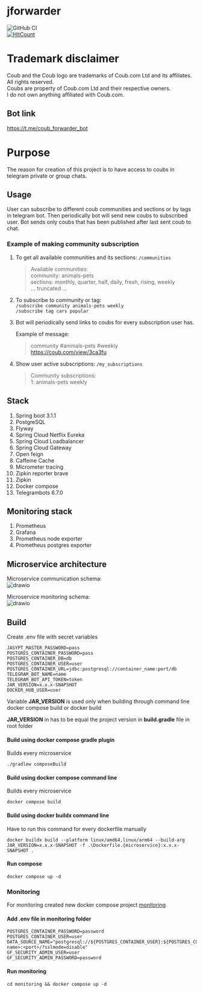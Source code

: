 # jforwarder

![GitHub CI](https://github.com/dankoy/jforwarder/actions/workflows/main.yml/badge.svg)    
[![HitCount](https://hits.dwyl.com/dankoy/jforwarder.svg?style=flat)](http://hits.dwyl.com/dankoy/jforwarder)

# Trademark disclaimer

Coub and the Coub logo are trademarks of Coub.com Ltd and its affiliates. All rights reserved.    
Coubs are property of Coub.com Ltd and their respective owners.    
I do not own anything affiliated with Coub.com.

## Bot link

https://t.me/coub_forwarder_bot

# Purpose

The reason for creation of this project is to have access to coubs in telegram private or group
chats.

## Usage

User can subscribe to different coub communities and sections or by tags in telegram bot. Then
periodically bot will send new coubs to subscribed user. Bot sends only coubs that has been
published after last sent coub to chat.

### Example of making community subscription

1) To get all available communities and its sections:
```/communities```
 
    > Available communities:    
     community: animals-pets    
     sections: monthly, quarter, half, daily, fresh, rising, weekly    
    ... truncated ...

2) To subscribe to community or tag:    
```/subscribe community animals-pets weekly```    
```/subscribe tag cars popular```

3) Bot will periodically send links to coubs for every subscription user has.    

    Example of message:    
    > community #animals-pets #weekly    
     https://coub.com/view/3ca3fu
   
4) Show user active subscriptions: ```/my_subscriptions```
    > Community subscriptions:    
   1: animals-pets weekly    
   

## Stack

1. Spring boot 3.1.1
2. PostgreSQL
3. Flyway
4. Spring Cloud Netflix Eureka
5. Spring Cloud Loadbalancer
6. Spring Cloud Gateway
7. Open feign
8. Caffeine Cache
9. Micrometer tracing
10. Zipkin reporter brave
11. Zipkin
12. Docker compose
13. Telegrambots 6.7.0

## Monitoring stack

1. Prometheus
2. Grafana
3. Prometheus node exporter
4. Prometheus postgres exporter

## Microservice architecture

Microservice communication schema:    
![drawio](jforwarder.drawio.svg)

Microservice monitoring schema:    
![drawio](jforwarder-monitoring.drawio.svg)

## Build

Create .env file with secret variables

```
JASYPT_MASTER_PASSWORD=pass
POSTGRES_CONTAINER_PASSWORD=pass
POSTGRES_CONTAINER_DB=db
POSTGRES_CONTAINER_USER=user
POSTGRES_CONTAINER_URL=jdbc:postgresql://container_name:port/db
TELEGRAM_BOT_NAME=name
TELEGRAM_BOT_API_TOKEN=token
JAR_VERSION=x.x.x-SNAPSHOT
DOCKER_HUB_USER=user
```

Variable **JAR_VERSION** is used only when building through command line docker compose build or
docker build

**JAR_VERSION** in has to be equal the project version in **build.gradle** file in root folder

#### Build using docker compose gradle plugin

Builds every microservice

```shell
./gradlew composeBuild
```

#### Build using docker compose command line

Builds every microservice

```shell
docker compose build 
```

#### Build using docker buildx command line

Have to run this command for every dockerfile manually

```shell
docker buildx build --platform linux/amd64,linux/arm64 --build-arg JAR_VERSION=x.x.x-SNAPSHOT -f .\Dockerfile.{microservice}:x.x.x-SNAPSHOT .
```

#### Run compose

```shell
docker compose up -d
```

### Monitoring 

For monitoring created new docker compose project [monitoring](/monitoring)

#### Add .env file in monitoring folder
```
POSTGRES_CONTAINER_PASSWORD=password
POSTGRES_CONTAINER_USER=user
DATA_SOURCE_NAME="postgresql://${POSTGRES_CONTAINER_USER}:${POSTGRES_CONTAINER_PASSWORD}@<container-name>:<port>/?sslmode=disable"
GF_SECURITY_ADMIN_USER=user
GF_SECURITY_ADMIN_PASSWORD=password
```

#### Run monitoring 
```shell
cd monitoring && docker compose up -d
```